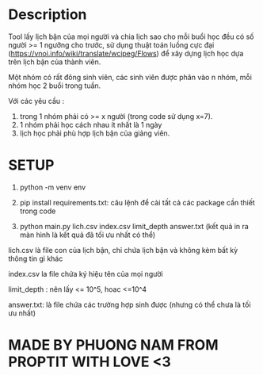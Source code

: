 # Description

Tool lấy lịch bận của mọi người và chia lịch sao cho mỗi buổi học đều có số người >= 1 ngưỡng cho trước, sử dụng thuật toán luồng cực đại (https://vnoi.info/wiki/translate/wcipeg/Flows) để xây dựng lịch học dựa trên lịch bận của thành viên.

Một nhóm có rất đông sinh viên, các sinh viên được phân vào n nhóm, mỗi nhóm học 2 buổi trong tuần.

Với các yêu cầu : 

1. trong 1 nhóm phải có >= x người (trong code sử dụng x=7).
2. 1 nhóm phải học cách nhau ít nhất là 1 ngày
3. lịch học phải phù hợp lịch bận của giảng viên.

# SETUP

1. python -m venv env

2. pip install requirements.txt: câu lệnh để cài tất cả các package cần thiết trong code

5. python main.py lich.csv index.csv limit_depth answer.txt (kết quả in ra màn hình là kết quả đã tối ưu nhất có thể)

lich.csv là file con của lịch bận, chỉ chứa lịch bận và không kèm bất kỳ thông tin gì khác

index.csv la file chứa ký hiệu tên của mọi người

limit_depth : nên lấy <= 10^5, hoac <=10^4

answer.txt: là file chứa các trường hợp sinh được (nhưng có thể chưa là tối ưu nhất)

# MADE BY PHUONG NAM FROM PROPTIT WITH LOVE <3
